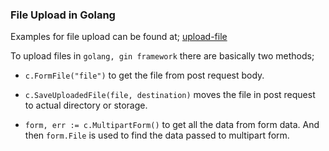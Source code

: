 ### File Upload in Golang

Examples for file upload can be found at; [upload-file](https://github.com/gin-gonic/examples/tree/master/upload-file)

To upload files in `golang, gin framework` there are basically two methods;

- `c.FormFile("file")` to get the file from post request body.

- `c.SaveUploadedFile(file, destination)` moves the file in post request to actual directory or storage. 

- `form, err := c.MultipartForm()` to get all the data from form data. And then `form.File` is used to find the data passed to multipart form.